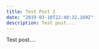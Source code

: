 ```yaml
---
title: Test Post 2
date: "2019-03-10T22:40:32.169Z"
description: Test post....
---
```


Test post....
